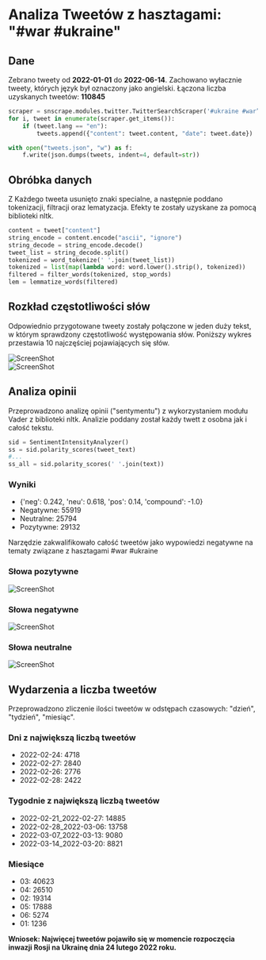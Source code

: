 # Analiza Tweetów z hasztagami: "#war #ukraine"

## Dane
<p>Zebrano tweety od <b>2022-01-01</b> do <b>2022-06-14</b>. Zachowano wyłacznie tweety, których język był oznaczony jako angielski. Łączona liczba uzyskanych tweetów: <b>110845</b></p>

```python
scraper = snscrape.modules.twitter.TwitterSearchScraper('#ukraine #war” since:2022-01-01')
for i, tweet in enumerate(scraper.get_items()):
    if (tweet.lang == "en"):
        tweets.append({"content": tweet.content, "date": tweet.date})

with open("tweets.json", "w") as f:
    f.write(json.dumps(tweets, indent=4, default=str))
```

## Obróbka danych
<p>Z Każdego tweeta usunięto znaki specialne, a następnie poddano tokenizacji, filtracji oraz lematyzacja. Efekty te zostały uzyskane za pomocą biblioteki nltk.</p>

```python
content = tweet["content"]
string_encode = content.encode("ascii", "ignore")
string_decode = string_encode.decode()
tweet_list = string_decode.split()
tokenized = word_tokenize(' '.join(tweet_list))
tokenized = list(map(lambda word: word.lower().strip(), tokenized))
filtered = filter_words(tokenized, stop_words)
lem = lemmatize_words(filtered)
```

## Rozkład częstotliwości słów
<p>Odpowiednio przygotowane tweety zostały połączone w jeden duży tekst, w którym sprawdzony częstotliwość występowania słów. Poniższy wykres przestawia 10 najczęściej pojawiających się słów.</p>

![ScreenShot](graphs/FreqDistAll.png) <br/>
![ScreenShot](graphs/WordCloud.png) <br/>

## Analiza opinii
<p>Przeprowadzono analizę opinii ("sentymentu") z wykorzystaniem modułu Vader z biblioteki nltk. Analizie poddany został każdy twett z osobna jak i całość tekstu. </p>

```python
sid = SentimentIntensityAnalyzer()
ss = sid.polarity_scores(tweet_text)
#...
ss_all = sid.polarity_scores(' '.join(text))
```

### Wyniki
- {'neg': 0.242, 'neu': 0.618, 'pos': 0.14, 'compound': -1.0}
- Negatywne: 55919
- Neutralne: 25794
- Pozytywne: 29132 

<p>Narzędzie zakwalifikowało całość tweetów jako wypowiedzi negatywne na tematy związane z hasztagami #war #ukraine</p>

### Słowa pozytywne
![ScreenShot](graphs/FreqDistPos.png) <br/>

### Słowa negatywne
![ScreenShot](graphs/FreqDistNeg.png) <br/>

### Słowa neutralne
![ScreenShot](graphs/FreqDistNeu.png) <br/>


## Wydarzenia a liczba tweetów
<p>Przeprowadzono zliczenie ilości tweetów w odstępach czasowych: "dzień", "tydzień", "miesiąc". <br />
</p>

### Dni z największą liczbą tweetów
- 2022-02-24: 4718
- 2022-02-27: 2840
- 2022-02-26: 2776
- 2022-02-28: 2422

### Tygodnie z największą liczbą tweetów
- 2022-02-21_2022-02-27: 14885
- 2022-02-28_2022-03-06: 13758
- 2022-03-07_2022-03-13: 9080
- 2022-03-14_2022-03-20: 8821

### Miesiące
- 03: 40623
- 04: 26510
- 02: 19314
- 05: 17888
- 06: 5274
- 01: 1236

<b>Wniosek: Najwięcej tweetów pojawiło się w momencie rozpoczęcia inwazji Rosji na Ukrainę dnia 24 lutego 2022 roku.</b>

